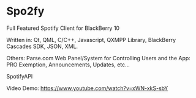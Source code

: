 # Spo2fy
Full Featured Spotify Client for BlackBerry 10

Written in: Qt, QML, C/C++, Javascript, QXMPP Library, BlackBerry Cascades SDK, JSON, XML.

Others: Parse.com Web Panel/System for Controlling Users and the App: PRO Exemption, Announcements, Updates, etc...

SpotifyAPI

Video Demo: https://www.youtube.com/watch?v=xWN-xkS-sbY

